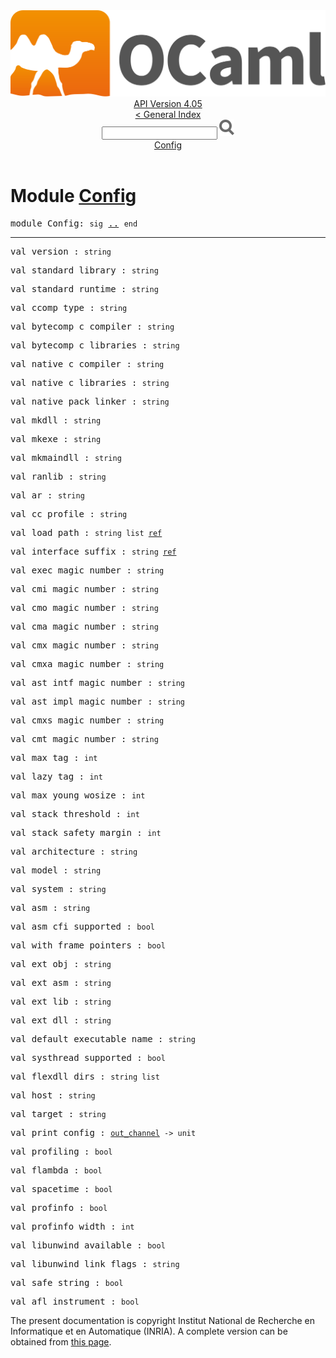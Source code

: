 <!-- ((! set title API !)) ((! set documentation !)) ((! set api !)) ((! set nobreadcrumb !)) -->
<div class="api"><header><nav class="toc brand"><a class="brand" href="https://ocaml.org/"><img src="colour-logo-gray.svg" class="svg" alt="OCaml"></a></nav><nav class="toc"><div class="toc_version"><a href="/docs" id="version-select">API Version 4.05</a></div><a href="index.html">&lt; General Index</a><div class="api_search"><input type="text" name="apisearch" id="api_search" oninput="mySearch(false);" onkeypress="this.oninput();" onclick="this.oninput();" onpaste="this.oninput();">
<img src="search_icon.svg" alt="Search" class="svg" onclick="mySearch(false)"></div>
<div id="search_results"></div><div class="toc_title"><a href="#top">Config</a></div><ul></ul></nav></header>

<h1>Module <a href="type_Config.html">Config</a></h1>

<pre><span class="keyword">module</span> Config: <code class="code"><span class="keyword">sig</span></code> <a href="Config.html">..</a> <code class="code"><span class="keyword">end</span></code></pre><hr width="100%">

<pre><span id="VALversion"><span class="keyword">val</span> version</span> : <code class="type">string</code></pre>
<pre><span id="VALstandard_library"><span class="keyword">val</span> standard_library</span> : <code class="type">string</code></pre>
<pre><span id="VALstandard_runtime"><span class="keyword">val</span> standard_runtime</span> : <code class="type">string</code></pre>
<pre><span id="VALccomp_type"><span class="keyword">val</span> ccomp_type</span> : <code class="type">string</code></pre>
<pre><span id="VALbytecomp_c_compiler"><span class="keyword">val</span> bytecomp_c_compiler</span> : <code class="type">string</code></pre>
<pre><span id="VALbytecomp_c_libraries"><span class="keyword">val</span> bytecomp_c_libraries</span> : <code class="type">string</code></pre>
<pre><span id="VALnative_c_compiler"><span class="keyword">val</span> native_c_compiler</span> : <code class="type">string</code></pre>
<pre><span id="VALnative_c_libraries"><span class="keyword">val</span> native_c_libraries</span> : <code class="type">string</code></pre>
<pre><span id="VALnative_pack_linker"><span class="keyword">val</span> native_pack_linker</span> : <code class="type">string</code></pre>
<pre><span id="VALmkdll"><span class="keyword">val</span> mkdll</span> : <code class="type">string</code></pre>
<pre><span id="VALmkexe"><span class="keyword">val</span> mkexe</span> : <code class="type">string</code></pre>
<pre><span id="VALmkmaindll"><span class="keyword">val</span> mkmaindll</span> : <code class="type">string</code></pre>
<pre><span id="VALranlib"><span class="keyword">val</span> ranlib</span> : <code class="type">string</code></pre>
<pre><span id="VALar"><span class="keyword">val</span> ar</span> : <code class="type">string</code></pre>
<pre><span id="VALcc_profile"><span class="keyword">val</span> cc_profile</span> : <code class="type">string</code></pre>
<pre><span id="VALload_path"><span class="keyword">val</span> load_path</span> : <code class="type">string list <a href="Pervasives.html#TYPEref">ref</a></code></pre>
<pre><span id="VALinterface_suffix"><span class="keyword">val</span> interface_suffix</span> : <code class="type">string <a href="Pervasives.html#TYPEref">ref</a></code></pre>
<pre><span id="VALexec_magic_number"><span class="keyword">val</span> exec_magic_number</span> : <code class="type">string</code></pre>
<pre><span id="VALcmi_magic_number"><span class="keyword">val</span> cmi_magic_number</span> : <code class="type">string</code></pre>
<pre><span id="VALcmo_magic_number"><span class="keyword">val</span> cmo_magic_number</span> : <code class="type">string</code></pre>
<pre><span id="VALcma_magic_number"><span class="keyword">val</span> cma_magic_number</span> : <code class="type">string</code></pre>
<pre><span id="VALcmx_magic_number"><span class="keyword">val</span> cmx_magic_number</span> : <code class="type">string</code></pre>
<pre><span id="VALcmxa_magic_number"><span class="keyword">val</span> cmxa_magic_number</span> : <code class="type">string</code></pre>
<pre><span id="VALast_intf_magic_number"><span class="keyword">val</span> ast_intf_magic_number</span> : <code class="type">string</code></pre>
<pre><span id="VALast_impl_magic_number"><span class="keyword">val</span> ast_impl_magic_number</span> : <code class="type">string</code></pre>
<pre><span id="VALcmxs_magic_number"><span class="keyword">val</span> cmxs_magic_number</span> : <code class="type">string</code></pre>
<pre><span id="VALcmt_magic_number"><span class="keyword">val</span> cmt_magic_number</span> : <code class="type">string</code></pre>
<pre><span id="VALmax_tag"><span class="keyword">val</span> max_tag</span> : <code class="type">int</code></pre>
<pre><span id="VALlazy_tag"><span class="keyword">val</span> lazy_tag</span> : <code class="type">int</code></pre>
<pre><span id="VALmax_young_wosize"><span class="keyword">val</span> max_young_wosize</span> : <code class="type">int</code></pre>
<pre><span id="VALstack_threshold"><span class="keyword">val</span> stack_threshold</span> : <code class="type">int</code></pre>
<pre><span id="VALstack_safety_margin"><span class="keyword">val</span> stack_safety_margin</span> : <code class="type">int</code></pre>
<pre><span id="VALarchitecture"><span class="keyword">val</span> architecture</span> : <code class="type">string</code></pre>
<pre><span id="VALmodel"><span class="keyword">val</span> model</span> : <code class="type">string</code></pre>
<pre><span id="VALsystem"><span class="keyword">val</span> system</span> : <code class="type">string</code></pre>
<pre><span id="VALasm"><span class="keyword">val</span> asm</span> : <code class="type">string</code></pre>
<pre><span id="VALasm_cfi_supported"><span class="keyword">val</span> asm_cfi_supported</span> : <code class="type">bool</code></pre>
<pre><span id="VALwith_frame_pointers"><span class="keyword">val</span> with_frame_pointers</span> : <code class="type">bool</code></pre>
<pre><span id="VALext_obj"><span class="keyword">val</span> ext_obj</span> : <code class="type">string</code></pre>
<pre><span id="VALext_asm"><span class="keyword">val</span> ext_asm</span> : <code class="type">string</code></pre>
<pre><span id="VALext_lib"><span class="keyword">val</span> ext_lib</span> : <code class="type">string</code></pre>
<pre><span id="VALext_dll"><span class="keyword">val</span> ext_dll</span> : <code class="type">string</code></pre>
<pre><span id="VALdefault_executable_name"><span class="keyword">val</span> default_executable_name</span> : <code class="type">string</code></pre>
<pre><span id="VALsysthread_supported"><span class="keyword">val</span> systhread_supported</span> : <code class="type">bool</code></pre>
<pre><span id="VALflexdll_dirs"><span class="keyword">val</span> flexdll_dirs</span> : <code class="type">string list</code></pre>
<pre><span id="VALhost"><span class="keyword">val</span> host</span> : <code class="type">string</code></pre>
<pre><span id="VALtarget"><span class="keyword">val</span> target</span> : <code class="type">string</code></pre>
<pre><span id="VALprint_config"><span class="keyword">val</span> print_config</span> : <code class="type"><a href="Pervasives.html#TYPEout_channel">out_channel</a> -&gt; unit</code></pre>
<pre><span id="VALprofiling"><span class="keyword">val</span> profiling</span> : <code class="type">bool</code></pre>
<pre><span id="VALflambda"><span class="keyword">val</span> flambda</span> : <code class="type">bool</code></pre>
<pre><span id="VALspacetime"><span class="keyword">val</span> spacetime</span> : <code class="type">bool</code></pre>
<pre><span id="VALprofinfo"><span class="keyword">val</span> profinfo</span> : <code class="type">bool</code></pre>
<pre><span id="VALprofinfo_width"><span class="keyword">val</span> profinfo_width</span> : <code class="type">int</code></pre>
<pre><span id="VALlibunwind_available"><span class="keyword">val</span> libunwind_available</span> : <code class="type">bool</code></pre>
<pre><span id="VALlibunwind_link_flags"><span class="keyword">val</span> libunwind_link_flags</span> : <code class="type">string</code></pre>
<pre><span id="VALsafe_string"><span class="keyword">val</span> safe_string</span> : <code class="type">bool</code></pre>
<pre><span id="VALafl_instrument"><span class="keyword">val</span> afl_instrument</span> : <code class="type">bool</code></pre><div class="copyright">The present documentation is copyright Institut National de Recherche en Informatique et en Automatique (INRIA). A complete version can be obtained from <a href="http://caml.inria.fr/pub/docs/manual-ocaml/">this page</a>.</div></div>